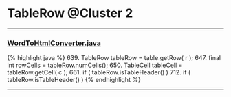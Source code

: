 # TableRow @Cluster 2

***

### [WordToHtmlConverter.java](https://searchcode.com/codesearch/view/97383966/)
{% highlight java %}
639. TableRow tableRow = table.getRow( r );
647. final int rowCells = tableRow.numCells();
650.     TableCell tableCell = tableRow.getCell( c );
661.     if ( tableRow.isTableHeader() )
712. if ( tableRow.isTableHeader() )
{% endhighlight %}

***

